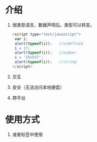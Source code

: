 # 介绍

1. 弱类型语言，数据声明后，类型可以转变。

   ```javascript
   <script type="text/javascript">
   	var i;
   	alert(typeof(i)); 	//undefined
   	i = 17;
   	alert(typeof(i));	//number
   	i = 'ihch17';
   	alert(typeof(i));	//string
   </script>
   ```

   

2. 交互

3. 安全（无法访问本地硬盘）

4. 跨平台

# 使用方式

1. <head>或者<body>标签中使用<script>标签

   ```javascript
   <script type="text/javascript">
   	alert('message');
   </script>
   ```

2. 外部引入

   ```javascript
   <script type="text/javascript" src="js/index.js"></script>
   ```

# 变量

## JS中的变量类型

1. 数值类型	number
2. 字符串类型  string
3. 对象类型    object
4. 布尔类型    boolean
5. 函数类型    function

## 特殊值

1. undefined    未定义。JS变量未定义初始值，默认都是undefined
2. null    空
3. nan    not a number，非数字

# 数组

```javascript
var arr1 = [];	//空数组
var arr2 = [1,2,3];
```

1. 自动扩容
2. 元素类型可以不一致

```javascript
// 数组势力
<script type="text/javascript">
	var arr = [];
	arr[0]=0;
	arr[3]='abc';
	for (var i = 0; i < arr.length; i++) {
		alert(arr[i]);
	}
</script>
```



# 函数

## 定义方式

1. 定义方式1

   ```javascript
   <script type="text/javascript">
       // 无参函数
       function func1(){
       	alert("无参函数")
   	}
   	// 函数必须调用才能执行
   	func1();
   
   	// 有参函数
   	function func2(a,b){
       	alert(a);
       	alert(b);
   	}
   	func2(1,'abc');
   </script>
   ```

2. 定义方式2

   ```javascript
   <script type="text/javascript">
       var fun10 = function(){
           alert('函数的第二种定义方式');
       }
   	fun10();
   </script>
   ```

**注：JS中，函数没有重载。若在JS中实现重载，则会覆盖方法.**

## 隐形参数arguments

```javascript
    <script type="text/javascript">
        /*
        *  设计一个函数，用来计算所有传入参数的和
        * */
        var sum = function(){
            var result = 0;
            for (var i = 0; i < arguments.length; i++) {
                result += arguments[i];
            }
            return result;
        }
        alert(sum(1,2,3,4,5,6,7,8,9));
    </script>
```

# 自定义对象

```javascript
    <script type="text/javascript">
        // 方式1
        var obj = new Object();
        obj.name = 'ihch17';
        obj.age = 34;
        obj.dosth = function (){
            alert(this.name+this.age+'dosth');
        }

        alert(obj.name);
        alert(obj.age);
        obj.dosth();

        // 方式2
        var obj1 = {
            name : '张三',
            age:10;
            dosth:function (){
                alert('dosth')
            }
        };
    </script>
```

# 事件

常用事件：

- onload：加载事件

- onclick：单击

- onblur：失去焦点

- onchange：内容发生改变

- onsubmit：表单提交

时间绑定方式

- 静态绑定：通过html标签的动作属性直接赋予事件的响应代码
- 动态绑定：通过js获取dom对象，在同过dom对象的事件名赋予事件的响应代码

## onload事件

动态注册onload事件固定写法

```javascript
    <script type="text/javascript">
        window.onload = function (){
            alert('动态绑定');
        }
    </script>
```

## 其他事件

动态绑定

1. 获取dom对象
2. 绑定时间

**注意:**

```javascript
return false; // 阻止默认行为
```

# DOM模型

> document object model，文档对象模型
>
> 把文档中的标签，属性，文本转化为对象来处理

1. document管理了所有html文档内容
2. document是一种树形结构，有上下层关系
3. 将所有`标签对象化`